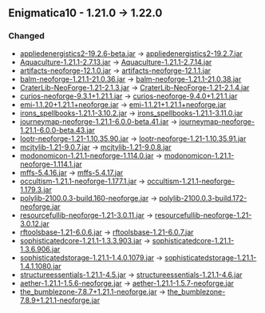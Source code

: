 ## Enigmatica10 - 1.21.0 -> 1.22.0

### Changed

  * [appliedenergistics2-19.2.6-beta.jar](https://www.curseforge.com/minecraft/mc-mods/applied-energistics-2/files/6323510) -> [appliedenergistics2-19.2.7.jar](https://www.curseforge.com/minecraft/mc-mods/applied-energistics-2/files/6357070)
  * [Aquaculture-1.21.1-2.7.13.jar](https://www.curseforge.com/minecraft/mc-mods/aquaculture/files/6088254) -> [Aquaculture-1.21.1-2.7.14.jar](https://www.curseforge.com/minecraft/mc-mods/aquaculture/files/6357106)
  * [artifacts-neoforge-12.1.0.jar](https://www.curseforge.com/minecraft/mc-mods/artifacts/files/6321686) -> [artifacts-neoforge-12.1.1.jar](https://www.curseforge.com/minecraft/mc-mods/artifacts/files/6351508)
  * [balm-neoforge-1.21.1-21.0.36.jar](https://www.curseforge.com/minecraft/mc-mods/balm/files/6338302) -> [balm-neoforge-1.21.1-21.0.38.jar](https://www.curseforge.com/minecraft/mc-mods/balm/files/6362518)
  * [CraterLib-NeoForge-1.21-2.1.3.jar](https://www.curseforge.com/minecraft/mc-mods/craterlib/files/6150125) -> [CraterLib-NeoForge-1.21-2.1.4.jar](https://www.curseforge.com/minecraft/mc-mods/craterlib/files/6347308)
  * [curios-neoforge-9.3.1+1.21.1.jar](https://www.curseforge.com/minecraft/mc-mods/curios/files/6296219) -> [curios-neoforge-9.4.0+1.21.1.jar](https://www.curseforge.com/minecraft/mc-mods/curios/files/6342656)
  * [emi-1.1.20+1.21.1+neoforge.jar](https://www.curseforge.com/minecraft/mc-mods/emi/files/6205506) -> [emi-1.1.21+1.21.1+neoforge.jar](https://www.curseforge.com/minecraft/mc-mods/emi/files/6361997)
  * [irons_spellbooks-1.21.1-3.10.2.jar](https://www.curseforge.com/minecraft/mc-mods/irons-spells-n-spellbooks/files/6333294) -> [irons_spellbooks-1.21.1-3.11.0.jar](https://www.curseforge.com/minecraft/mc-mods/irons-spells-n-spellbooks/files/6359979)
  * [journeymap-neoforge-1.21.1-6.0.0-beta.41.jar](https://www.curseforge.com/minecraft/mc-mods/journeymap/files/6320218) -> [journeymap-neoforge-1.21.1-6.0.0-beta.43.jar](https://www.curseforge.com/minecraft/mc-mods/journeymap/files/6355283)
  * [lootr-neoforge-1.21-1.10.35.90.jar](https://www.curseforge.com/minecraft/mc-mods/lootr/files/6294335) -> [lootr-neoforge-1.21-1.10.35.91.jar](https://www.curseforge.com/minecraft/mc-mods/lootr/files/6354238)
  * [mcjtylib-1.21-9.0.7.jar](https://www.curseforge.com/minecraft/mc-mods/mcjtylib/files/6317998) -> [mcjtylib-1.21-9.0.8.jar](https://www.curseforge.com/minecraft/mc-mods/mcjtylib/files/6362246)
  * [modonomicon-1.21.1-neoforge-1.114.0.jar](https://www.curseforge.com/minecraft/mc-mods/modonomicon/files/6280617) -> [modonomicon-1.21.1-neoforge-1.114.1.jar](https://www.curseforge.com/minecraft/mc-mods/modonomicon/files/6338537)
  * [mffs-5.4.16.jar](https://www.curseforge.com/minecraft/mc-mods/mffs/files/6113043) -> [mffs-5.4.17.jar](https://www.curseforge.com/minecraft/mc-mods/mffs/files/6348338)
  * [occultism-1.21.1-neoforge-1.177.1.jar](https://www.curseforge.com/minecraft/mc-mods/occultism/files/6266661) -> [occultism-1.21.1-neoforge-1.179.3.jar](https://www.curseforge.com/minecraft/mc-mods/occultism/files/6355135)
  * [polylib-2100.0.3-build.160-neoforge.jar](https://www.curseforge.com/minecraft/mc-mods/polylib/files/5783008) -> [polylib-2100.0.3-build.172-neoforge.jar](https://www.curseforge.com/minecraft/mc-mods/polylib/files/6350931)
  * [resourcefullib-neoforge-1.21-3.0.11.jar](https://www.curseforge.com/minecraft/mc-mods/resourceful-lib/files/5793500) -> [resourcefullib-neoforge-1.21-3.0.12.jar](https://www.curseforge.com/minecraft/mc-mods/resourceful-lib/files/5973188)
  * [rftoolsbase-1.21-6.0.6.jar](https://www.curseforge.com/minecraft/mc-mods/rftools-base/files/6310516) -> [rftoolsbase-1.21-6.0.7.jar](https://www.curseforge.com/minecraft/mc-mods/rftools-base/files/6362247)
  * [sophisticatedcore-1.21.1-1.3.3.903.jar](https://www.curseforge.com/minecraft/mc-mods/sophisticated-core/files/6317050) -> [sophisticatedcore-1.21.1-1.3.6.906.jar](https://www.curseforge.com/minecraft/mc-mods/sophisticated-core/files/6357548)
  * [sophisticatedstorage-1.21.1-1.4.0.1079.jar](https://www.curseforge.com/minecraft/mc-mods/sophisticated-storage/files/6303389) -> [sophisticatedstorage-1.21.1-1.4.1.1080.jar](https://www.curseforge.com/minecraft/mc-mods/sophisticated-storage/files/6354748)
  * [structureessentials-1.21.1-4.5.jar](https://www.curseforge.com/minecraft/mc-mods/structure-essentials-forge-fabric/files/6277115) -> [structureessentials-1.21.1-4.6.jar](https://www.curseforge.com/minecraft/mc-mods/structure-essentials-forge-fabric/files/6361336)
  * [aether-1.21.1-1.5.6-neoforge.jar](https://www.curseforge.com/minecraft/mc-mods/aether/files/6301444) -> [aether-1.21.1-1.5.7-neoforge.jar](https://www.curseforge.com/minecraft/mc-mods/aether/files/6352383)
  * [the_bumblezone-7.8.7+1.21.1-neoforge.jar](https://www.curseforge.com/minecraft/mc-mods/the-bumblezone-forge/files/6329622) -> [the_bumblezone-7.8.9+1.21.1-neoforge.jar](https://www.curseforge.com/minecraft/mc-mods/the-bumblezone-forge/files/6358119)

